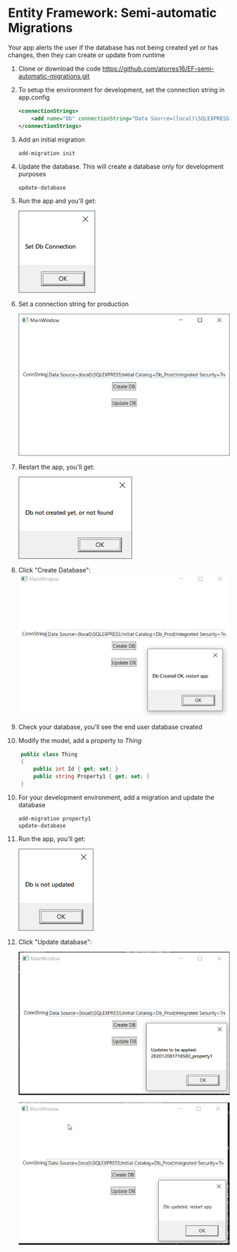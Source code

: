 # Entity Framework: Semi-automatic Migrations
Your app alerts the user if the database has not being created yet or has changes, then they can create or update from runtime
1. Clone or download the code
   https://github.com/atorres16/EF-semi-automatic-migrations.git
2. To setup the environment for development, set the connection string in app.config
   ```xml
   <connectionStrings>
       <add name="Db" connectionString="Data Source=(local)\SQLEXPRESS;Initial Catalog=Dev_TestDB;Integrated Security=True;MultipleActiveResultSets=True" providerName="System.Data.SqlClient"/>
   </connectionStrings>
   ```
3. Add an initial migration
   ```
   add-migration init
   ```
4. Update the database. This will create a database only for development purposes
   ```
   update-database
   ```
5. Run the app and you'll get:
   
   ![](images/2020-12-08-11-08-43.png)
6. Set a connection string for production
   
   ![](images/2020-12-08-11-14-06.png)
7. Restart the app, you'll get:
    
   ![](images/2020-12-08-11-14-46.png)
8.  Click "Create Database":
   ![](images/2020-12-08-11-15-44.png)      
11. Check your database, you'll see the end user database created
12. Modify the model, add a property to *Thing*
```csharp
    public class Thing
    {
        public int Id { get; set; }
        public string Property1 { get; set; }
    }
```
10. For your development environment, add a migration and update the database
    ```
    add-migration property1
    update-database
    ```
11. Run the app, you'll get:
    
    ![](images/2020-12-08-11-19-38.png)
12. Click "Update database":
    
    ![](images/2020-12-08-11-20-41.png)

    ![](images/2020-12-08-11-21-10.png)            
       